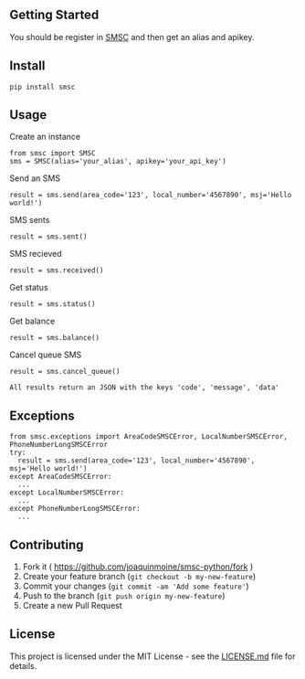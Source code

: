 ## Getting Started
You should be register in [SMSC](https://www.smsc.com.ar/usuario/iniciar/) and then get an alias and apikey. 

## Install
```
pip install smsc
```

## Usage
Create an instance
```
from smsc import SMSC
sms = SMSC(alias='your_alias', apikey='your_api_key')
```

Send an SMS
```
result = sms.send(area_code='123', local_number='4567890', msj='Hello world!')
```

SMS sents
```
result = sms.sent()
```

SMS recieved
```
result = sms.received()
```

Get status
```
result = sms.status()
```

Get balance
```
result = sms.balance()
```

Cancel queue SMS
```
result = sms.cancel_queue()
```

`All results return an JSON with the keys 'code', 'message', 'data'`

## Exceptions
``` 
from smsc.exceptions import AreaCodeSMSCError, LocalNumberSMSCError, PhoneNumberLongSMSCError
try:
  result = sms.send(area_code='123', local_number='4567890', msj='Hello world!')
except AreaCodeSMSCError:
  ...
except LocalNumberSMSCError:
  ...
except PhoneNumberLongSMSCError:
  ...
```

## Contributing
1. Fork it ( https://github.com/joaquinmoine/smsc-python/fork )
2. Create your feature branch (`git checkout -b my-new-feature`)
3. Commit your changes (`git commit -am 'Add some feature'`)
4. Push to the branch (`git push origin my-new-feature`)
5. Create a new Pull Request

## License
This project is licensed under the MIT License - see the [LICENSE.md](LICENSE.md) file for details.
